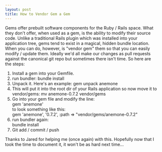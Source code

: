 ```yaml
---
layout: post
title: How to Vendor Gem a Gem
---
```

Gems offer prebuilt software components for the Ruby / Rails space.  What they don't offer, when used as a gem, is the ability to modify their source code.  Unlike a traditional Rails plugin which was installed into your application tree, gems tend to exist in a magical, hidden bundle location.  When you can do, however, is "vendor gem" them so that you can easily modify / update them.  Ideally we'd all make our changes as pull requests against the canonical git repo but sometimes there isn't time.  So here are the steps:

1. Install a gem into your Gemfile.
2. run bundler:
bundle install
3. Unpack it.  Here's an example:
gem unpack anemone<br/>
4. This will put it into the root dir of your Rails application so now move it to vendor/gems:
mv anemone-0.7.2 vendor/gems<br/>
5. Go into your gem file and modify the line:<br/>
gem 'anemone'<br/>
to look something like this:<br/>
gem 'anemone', '0.7.2', :path => "vendor/gems/anemone-0.7.2"<br/>
6. run bundler again:<br/>
 bundle install<br/>
7. Git add / commit / push

Thanks to Jared for helping me (once again) with this.  Hopefully now that I took the time to document it, it won't be as hard next time...
